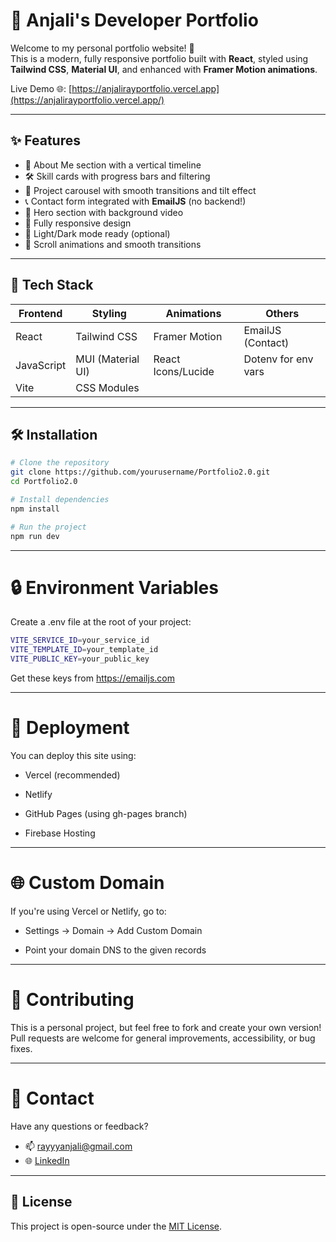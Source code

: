 # 💼 Anjali's Developer Portfolio

Welcome to my personal portfolio website! 🚀  
This is a modern, fully responsive portfolio built with **React**, styled using **Tailwind CSS**, **Material UI**, and enhanced with **Framer Motion animations**.

Live Demo 🌐: [https://anjalirayportfolio.vercel.app](https://anjalirayportfolio.vercel.app/)


---


## ✨ Features

- 🧠 About Me section with a vertical timeline
- 🛠️ Skill cards with progress bars and filtering
- 🧩 Project carousel with smooth transitions and tilt effect
- 📞 Contact form integrated with **EmailJS** (no backend!)
- 🎥 Hero section with background video
- 📱 Fully responsive design
- 🌙 Light/Dark mode ready (optional)
- 🎯 Scroll animations and smooth transitions

---

## 🧪 Tech Stack

| Frontend    | Styling           | Animations         | Others              |
|-------------|------------------|---------------------|---------------------|
| React       | Tailwind CSS      | Framer Motion       | EmailJS (Contact)   |
| JavaScript  | MUI (Material UI) | React Icons/Lucide  | Dotenv for env vars |
| Vite        | CSS Modules       |                     |                     |

---

## 🛠️ Installation

  ```bash
  # Clone the repository
  git clone https://github.com/yourusername/Portfolio2.0.git
  cd Portfolio2.0
  
  # Install dependencies
  npm install

  # Run the project
  npm run dev

```
---

# 🔒 Environment Variables
Create a .env file at the root of your project:

```bash
VITE_SERVICE_ID=your_service_id
VITE_TEMPLATE_ID=your_template_id
VITE_PUBLIC_KEY=your_public_key
```
Get these keys from https://emailjs.com

---

# 🚀 Deployment
You can deploy this site using:

- Vercel (recommended)

- Netlify

- GitHub Pages (using gh-pages branch)

- Firebase Hosting

---

# 🌐 Custom Domain
If you're using Vercel or Netlify, go to:

- Settings → Domain → Add Custom Domain

- Point your domain DNS to the given records

---

# 🤝 Contributing
This is a personal project, but feel free to fork and create your own version!
Pull requests are welcome for general improvements, accessibility, or bug fixes.

---

# 📧 Contact
Have any questions or feedback?

* 📫 [rayyyanjali@gmail.com](mailto:rayyyanjali@gmail.com)
* 🌐 [LinkedIn](https://www.linkedin.com/in/anjali-ray-592200341/)

---

## 📄 License

This project is open-source under the [MIT License](./LICENSE).
